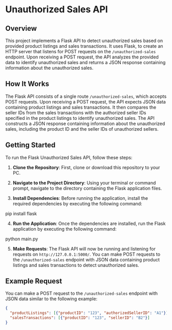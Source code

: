 # Unauthorized Sales API

## Overview

This project implements a Flask API to detect unauthorized sales based on provided product listings and sales transactions. It uses Flask, to create an HTTP server that listens for POST requests on the `/unauthorized-sales` endpoint. Upon receiving a POST request, the API analyzes the provided data to identify unauthorized sales and returns a JSON response containing information about the unauthorized sales.

## How It Works

The Flask API consists of a single route `/unauthorized-sales`, which accepts POST requests. Upon receiving a POST request, the API expects JSON data containing product listings and sales transactions. It then compares the seller IDs from the sales transactions with the authorized seller IDs specified in the product listings to identify unauthorized sales. The API constructs a JSON response containing information about the unauthorized sales, including the product ID and the seller IDs of unauthorized sellers.

## Getting Started

To run the Flask Unauthorized Sales API, follow these steps:

1. **Clone the Repository**: First, clone or download this repository to your PC.

2. **Navigate to the Project Directory**: Using your terminal or command prompt, navigate to the directory containing the Flask application files.

3. **Install Dependencies**: Before running the application, install the required dependencies by executing the following command:

pip install flask

4. **Run the Application**: Once the dependencies are installed, run the Flask application by executing the following command:

python main.py

5. **Make Requests**: The Flask API will now be running and listening for requests on `http://127.0.0.1:5000/`. You can make POST requests to the `/unauthorized-sales` endpoint with JSON data containing product listings and sales transactions to detect unauthorized sales.

## Example Request

You can make a POST request to the `/unauthorized-sales` endpoint with JSON data similar to the following example:

```json
{
  "productListings": [{"productID": "123", "authorizedSellerID": "A1"}],
  "salesTransactions": [{"productID": "123", "sellerID": "B2"}]
}
```
